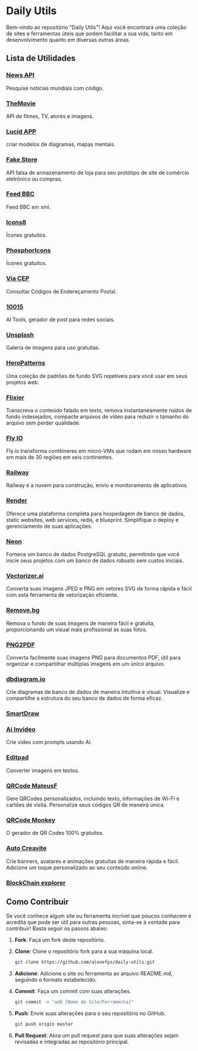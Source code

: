 # Daily Utils

Bem-vindo ao repositório "Daily Utils"! Aqui você encontrará uma coleção de sites e ferramentas úteis que podem facilitar a sua vida, tanto em desenvolvimento quanto em diversas outras áreas.


## Lista de Utilidades

### [News API](https://newsapi.org)
Pesquise notícias mundiais com código.

### [TheMovie](https://developer.themoviedb.org/docs)
API de filmes, TV, atores e imagens.

### [Lucid APP](https://lucid.app)
criar modelos de diagramas, mapas mentais.

### [Fake Store](https://fakestoreapi.com)
API falsa de armazenamento de loja para seu protótipo de site de comércio eletrônico ou compras.

### [Feed BBC](https://feeds.bbci.co.uk/portuguese/rss.xml)
Feed BBC em xml.

### [Icons8](https://icons8.com.br)
Ícones gratuitos.

### [PhosphorIcons](https://phosphoricons.com)
Ícones gratuitos.

### [Via CEP](https://viacep.com.br)
Consultar Códigos de Endereçamento Postal.

### [10015](https://10015.io)
AI Tools, gerador de post para redes sociais.

### [Unsplash](https://unsplash.com/pt-br)
Galeria de imagens para uso gratuitas.

### [HeroPatterns](https://heropatterns.com)
Uma coleção de padrões de fundo SVG repetíveis para você usar em seus projetos web.

### [Flixier](https://editor.flixier.com/tools/all-tools)
Transcreva o conteúdo falado em texto, remova instantaneamente ruídos de fundo indesejados, compacte arquivos de vídeo para reduzir o tamanho do arquivo sem perder qualidade.

### [Fly IO](https://fly.io)
Fly.io transforma contêineres em micro-VMs que rodam em nosso hardware em mais de 30 regiões em seis continentes.

### [Railway](https://railway.app)
Railway é a nuvem para construção, envio e monitoramento de aplicativos.

### [Render](https://render.com)
Oferece uma plataforma completa para hospedagem de banco de dados, static websites, web services, redis, e blueprint. Simplifique o deploy e gerenciamento de suas aplicações.

### [Neon](https://neon.tech)
Fornece um banco de dados PostgreSQL gratuito, permitindo que você inicie seus projetos com um banco de dados robusto sem custos iniciais.

### [Vectorizer.ai](https://vectorizer.ai)
Converta suas imagens JPEG e PNG em vetores SVG de forma rápida e fácil com esta ferramenta de vetorização eficiente.

### [Remove.bg](https://www.remove.bg/pt-br)
Remova o fundo de suas imagens de maneira fácil e gratuita, proporcionando um visual mais profissional às suas fotos.

### [PNG2PDF](https://png2pdf.com/pt/)
Converta facilmente suas imagens PNG para documentos PDF, útil para organizar e compartilhar múltiplas imagens em um único arquivo.

### [dbdiagram.io](https://dbdiagram.io)
Crie diagramas de banco de dados de maneira intuitiva e visual. Visualize e compartilhe a estrutura do seu banco de dados de forma eficaz.

### [SmartDraw](https://app.smartdraw.com/?nsu=1)

### [Ai Invideo](https://ai.invideo.io)
Crie video com prompts usando AI.

### [Editpad](https://www.editpad.org/tool/br/imagem-em-texto)
Converter imagens em textos.

### [QRCode MateusF](https://qrcode.mateusf.com)
Gere QRCodes personalizados, incluindo texto, informações de Wi-Fi e cartões de visita. Personalize seus códigos QR de maneira única.

### [QRCode Monkey](https://www.qrcode-monkey.com/pt/#sms)
O gerador de QR Codes 100% gratuitos.

### [Auto Creavite](https://auto.creavite.co)
Crie banners, avatares e animações gratuitas de maneira rápida e fácil. Adicione um toque personalizado ao seu conteúdo online.

### [BlockChain explorer](https://www.blockchain.com/pt/explorer)


## Como Contribuir

Se você conhece algum site ou ferramenta incrível que poucos conhecem e acredita que pode ser útil para outras pessoas, sinta-se à vontade para contribuir! Basta seguir os passos abaixo:

1. **Fork**: Faça um fork deste repositório.

2. **Clone**: Clone o repositório fork para a sua máquina local.

    ```bash
    git clone https://github.com/alonefps/daily-utils.git
    ```

3. **Adicione**: Adicione o site ou ferramenta ao arquivo README.md, seguindo o formato estabelecido.

4. **Commit**: Faça um commit com suas alterações.

    ```bash
    git commit -m "add [Nome do Site/Ferramenta]"
    ```

5. **Push**: Envie suas alterações para o seu repositório no GitHub.

    ```bash
    git push origin master
    ```

6. **Pull Request**: Abra um pull request para que suas alterações sejam revisadas e integradas ao repositório principal.